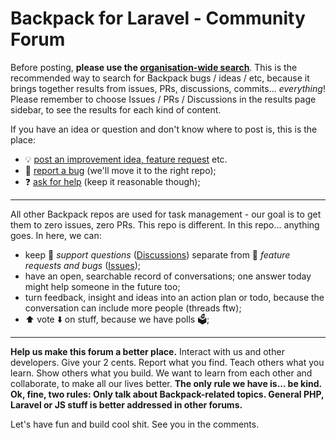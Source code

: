 # Backpack for Laravel - Community Forum

Before posting, **please use the [organisation-wide search](https://github.com/search?q=org%3ALaravel-Backpack%20something&type=issues)**. This is the recommended way to search for Backpack bugs / ideas / etc, because it brings together results from issues, PRs, discussions, commits... _everything_! Please remember to choose Issues / PRs / Discussions in the results page sidebar, to see the results for each kind of content.

If you have an idea or question and don't know where to post is, this is the place:
- 💡 [post an improvement idea, feature request](https://github.com/Laravel-Backpack/ideas/issues/new) etc.
- 🦟 [report a bug](https://github.com/Laravel-Backpack/ideas/issues/new) (we'll move it to the right repo);
- ❓ [ask for help](https://github.com/Laravel-Backpack/ideas/discussions/new?category=general) (keep it reasonable though);

---

All other Backpack repos are used for task management - our goal is to get them to zero issues, zero PRs. 
This repo is different. In this repo... anything goes. In here, we can:
- keep 💬 _support questions_ ([Discussions](https://github.com/Laravel-Backpack/ideas/discussions)) separate from 🔘 _feature requests and bugs_ ([Issues](https://github.com/Laravel-Backpack/ideas/issues));
- have an open, searchable record of conversations; one answer today might help someone in the future too;
- turn feedback, insight and ideas into an action plan or todo, because the conversation can include more people (threads ftw);
- ⬆️ vote ⬇️ on stuff, because we have polls 🗳️;

---

**Help us make this forum a better place.** Interact with us and other developers. Give your 2 cents. Report what you find. Teach others what you learn. Show others what you build. We want to learn from each other and collaborate, to make all our lives better. **The only rule we have is... be kind. Ok, fine, two rules: Only talk about Backpack-related topics. General PHP, Laravel or JS stuff is better addressed in other forums.**

Let's have fun and build cool shit. See you in the comments.
